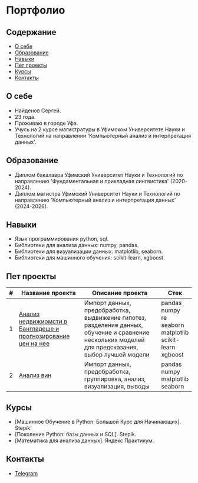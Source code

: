# Портфолио

## Содержание
- [О себе](#о-себе)
- [Образование](#о-себе)
- [Навыки](#навыки)
- [Пет проекты](#пет-проекты)
- [Курсы](#курсы)
- [Контакты](#контакты)

## О себе

- Найденов Сергей.
- 23 года.
- Проживаю в городе Уфа.
- Учусь на 2 курсе магистратуры в Уфимском Университете Науки и Технологий на направлении 'Компьютерный анализ и интерпретация данных'.

## Образование

- Диплом бакалавра Уфимский Университет Науки и Технологий по направлению 'Фундаментальная и прикладная лингвистика' (2020-2024).
- Диплом магистра Уфимский Университет Науки и Технологий по направлению 'Компьютерный анализ и интерпретация данных' (2024-2026).

## Навыки

- Язык программирования python, sql.
- Библиотеки для анализа данных: numpy, pandas.
- Библиотеки для визуализации данных: matplotlib, seaborn.
- Библиотеки для машинного обучения: scikit-learn, xgboost.

## Пет проекты

|#|Название проекта|Описание проекта|Стек|
|-|--------|----------|-----------|
|1|[Анализ недвижиомсти в Бангладеше и прогнозирование цен на нее](https://github.com/PRoKi123/portfolio/tree/main/real_estate_Bangladesh)|Импорт данных, предобработка, выдвижение гипотез, разделение данных, обучение и сравнение нескольких моделей для предсказания, выбор лучшей модели|pandas</br>numpy</br>re</br>seaborn</br>matplotlib</br>scikit-learn</br>xgboost|
|2|[Анализ вин](https://github.com/PRoKi123/portfolio/tree/main/wine_analysis)|Импорт данных, предобработка, группировка, анализ, визуализация, выводы|pandas</br>numpy</br>matplotlib</br>seaborn

## Курсы
- [Машинное Обучение в Python: Большой Курс для Начинающих]. Stepik.
- [Поколение Python: базы данных и SQL]. Stepik.
- [Математика для анализа данных]. Яндекс Практикум.

## Контакты

- [Telegram](https://t.me/Proki12)
